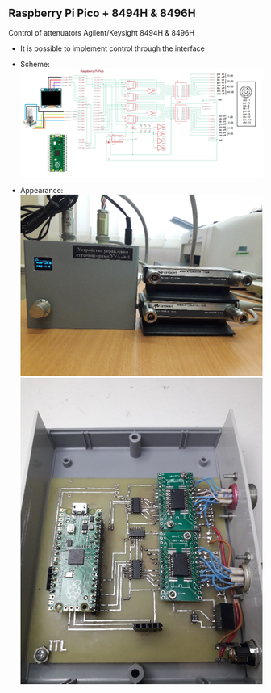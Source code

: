 ## Raspberry Pi Pico + 8494H & 8496H
Control of attenuators Agilent/Keysight 8494H &amp; 8496H
+ It is possible to implement control through the interface

+ Scheme:
![alt text](https://github.com/itllab/Raspberry-Pi-Pico-8494H-8496H/blob/main/img/schem.png)

+ Appearance:
![alt text](https://github.com/itllab/Raspberry-Pi-Pico-8494H-8496H/blob/main/img/1.jpg)
![alt text](https://github.com/itllab/Raspberry-Pi-Pico-8494H-8496H/blob/main/img/2.jpg)

